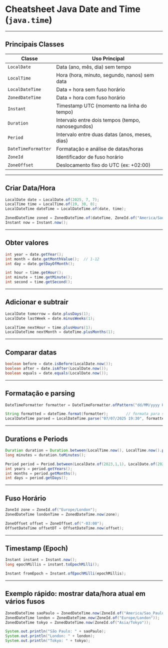 # Cheatsheet Java Date and Time (`java.time`)

---

## Principais Classes

| Classe              | Uso Principal                                     |
| ------------------- | ------------------------------------------------- |
| `LocalDate`         | Data (ano, mês, dia) sem tempo                    |
| `LocalTime`         | Hora (hora, minuto, segundo, nanos) sem data      |
| `LocalDateTime`     | Data + hora sem fuso horário                      |
| `ZonedDateTime`     | Data + hora com fuso horário                      |
| `Instant`           | Timestamp UTC (momento na linha do tempo)         |
| `Duration`          | Intervalo entre dois tempos (tempo, nanosegundos) |
| `Period`            | Intervalo entre duas datas (anos, meses, dias)    |
| `DateTimeFormatter` | Formatação e análise de datas/horas               |
| `ZoneId`            | Identificador de fuso horário                     |
| `ZoneOffset`        | Deslocamento fixo do UTC (ex: +02:00)             |

---

## Criar Data/Hora

```java
LocalDate date = LocalDate.of(2025, 7, 7);
LocalTime time = LocalTime.of(19, 30, 0);
LocalDateTime dateTime = LocalDateTime.of(date, time);

ZonedDateTime zoned = ZonedDateTime.of(dateTime, ZoneId.of("America/Sao_Paulo"));
Instant now = Instant.now();
```

---

## Obter valores

```java
int year = date.getYear();
int month = date.getMonthValue();  // 1-12
int day = date.getDayOfMonth();

int hour = time.getHour();
int minute = time.getMinute();
int second = time.getSecond();
```

---

## Adicionar e subtrair

```java
LocalDate tomorrow = date.plusDays(1);
LocalDate lastWeek = date.minusWeeks(1);

LocalTime nextHour = time.plusHours(1);
LocalDateTime nextMonth = dateTime.plusMonths(1);
```

---

## Comparar datas

```java
boolean before = date.isBefore(LocalDate.now());
boolean after = date.isAfter(LocalDate.now());
boolean equals = date.equals(LocalDate.now());
```

---

## Formatação e parsing

```java
DateTimeFormatter formatter = DateTimeFormatter.ofPattern("dd/MM/yyyy HH:mm");

String formatted = dateTime.format(formatter);        // formata para string
LocalDateTime parsed = LocalDateTime.parse("07/07/2025 19:30", formatter);
```

---

## Durations e Periods

```java
Duration duration = Duration.between(LocalTime.now(), LocalTime.now().plusHours(3));
long minutes = duration.toMinutes();

Period period = Period.between(LocalDate.of(2023,1,1), LocalDate.of(2025,7,7));
int years = period.getYears();
int months = period.getMonths();
int days = period.getDays();
```

---

## Fuso Horário

```java
ZoneId zone = ZoneId.of("Europe/London");
ZonedDateTime londonTime = ZonedDateTime.now(zone);

ZoneOffset offset = ZoneOffset.of("-03:00");
OffsetDateTime offsetDT = OffsetDateTime.now(offset);
```

---

## Timestamp (Epoch)

```java
Instant instant = Instant.now();
long epochMillis = instant.toEpochMilli();

Instant fromEpoch = Instant.ofEpochMilli(epochMillis);
```

---

## Exemplo rápido: mostrar data/hora atual em vários fusos

```java
ZonedDateTime saoPaulo = ZonedDateTime.now(ZoneId.of("America/Sao_Paulo"));
ZonedDateTime london = ZonedDateTime.now(ZoneId.of("Europe/London"));
ZonedDateTime tokyo = ZonedDateTime.now(ZoneId.of("Asia/Tokyo"));

System.out.println("São Paulo: " + saoPaulo);
System.out.println("London: " + london);
System.out.println("Tokyo: " + tokyo);
```
